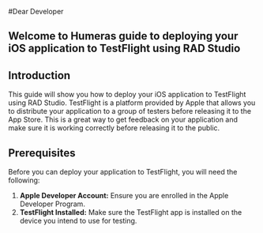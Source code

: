#Dear Developer

## Welcome to Humeras guide to deploying your iOS application to TestFlight using RAD Studio

## Introduction
This guide will show you how to deploy your iOS application to TestFlight using RAD Studio. TestFlight is a platform provided by Apple that allows you to distribute your application to a group of testers before releasing it to the App Store. This is a great way to get feedback on your application and make sure it is working correctly before releasing it to the public.

## Prerequisites

Before you can deploy your application to TestFlight, you will need the following:

1. **Apple Developer Account:** Ensure you are enrolled in the Apple Developer Program.
2. **TestFlight Installed:** Make sure the TestFlight app is installed on the device you intend to use for testing.

